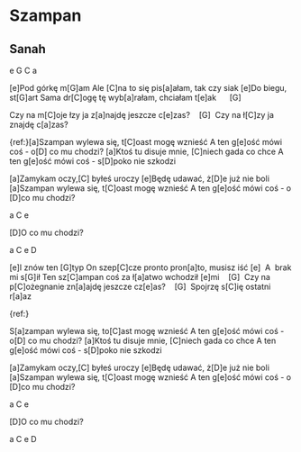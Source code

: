 # Szampan
## Sanah


e G C a

[e]Pod górkę m[G]am
Ale [C]na to się pis[a]ałam, tak czy siak
[e]Do biegu, st[G]art
Sama dr[C]ogę tę wyb[a]rałam, chciałam t[e]ak      [G] 

Czy na m[C]oje łzy ja z[a]najdę jeszcze c[e]zas?    [G] 
Czy na ł[C]zy ja znajdę c[a]zas?


{ref:}[a]Szampan wylewa się, t[C]oast mogę wznieść
A ten g[e]ość mówi coś - o[D] co mu chodzi?
[a]Ktoś tu disuje mnie, [C]niech gada co chce
A ten g[e]ość mówi coś - s[D]poko nie szkodzi


[a]Zamykam oczy,[C] byłeś uroczy
[e]Będę udawać, ż[D]e już nie boli
[a]Szampan wylewa się, t[C]oast mogę wznieść
A ten g[e]ość mówi coś - o [D]co mu chodzi?

a C e

[D]O co mu chodzi?

a C e D


[e]I znów ten [G]typ
On szep[C]cze pronto pron[a]to, musisz iść [e] 
A  brak mi s[G]ił
Ten sz[C]ampan coś za ł[a]atwo wchodził [e]mi    [G] 
Czy na p[C]ożegnanie zn[a]ajdę jeszcze cz[e]as?    [G] 
Spojrzę s[C]ię ostatni r[a]az



{ref:}

S[a]zampan wylewa się, to[C]ast mogę wznieść
A ten g[e]ość mówi coś - o[D] co mu chodzi?
[a]Ktoś tu disuje mnie, [C]niech gada co chce
A ten g[e]ość mówi coś - s[D]poko nie szkodzi


[a]Zamykam oczy,[C] byłeś uroczy
[e]Będę udawać, ż[D]e już nie boli
[a]Szampan wylewa się, t[C]oast mogę wznieść
A ten g[e]ość mówi coś - o [D]co mu chodzi?

a C e

[D]O co mu chodzi?

a C e D




